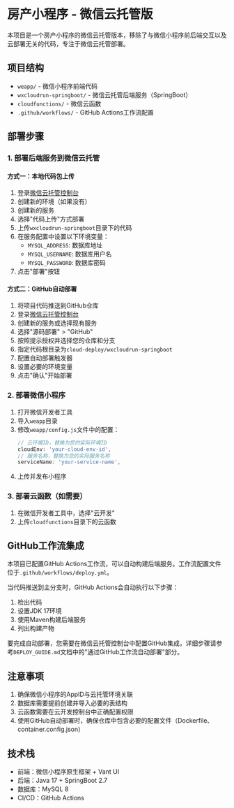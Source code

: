 # 房产小程序 - 微信云托管版

本项目是一个房产小程序的微信云托管版本，移除了与微信小程序前后端交互以及云部署无关的代码，专注于微信云托管部署。

## 项目结构

- `weapp/` - 微信小程序前端代码
- `wxcloudrun-springboot/` - 微信云托管后端服务（SpringBoot）
- `cloudfunctions/` - 微信云函数
- `.github/workflows/` - GitHub Actions工作流配置

## 部署步骤

### 1. 部署后端服务到微信云托管

#### 方式一：本地代码包上传

1. 登录[微信云托管控制台](https://cloud.weixin.qq.com/)
2. 创建新的环境（如果没有）
3. 创建新的服务
4. 选择"代码上传"方式部署
5. 上传`wxcloudrun-springboot`目录下的代码
6. 在服务配置中设置以下环境变量：
   - `MYSQL_ADDRESS`: 数据库地址
   - `MYSQL_USERNAME`: 数据库用户名
   - `MYSQL_PASSWORD`: 数据库密码
7. 点击"部署"按钮

#### 方式二：GitHub自动部署

1. 将项目代码推送到GitHub仓库
2. 登录[微信云托管控制台](https://cloud.weixin.qq.com/)
3. 创建新的服务或选择现有服务
4. 选择"源码部署" > "GitHub"
5. 按照提示授权并选择您的仓库和分支
6. 指定代码根目录为`cloud-deploy/wxcloudrun-springboot`
7. 配置自动部署触发器
8. 设置必要的环境变量
9. 点击"确认"开始部署

### 2. 部署微信小程序

1. 打开微信开发者工具
2. 导入`weapp`目录
3. 修改`weapp/config.js`文件中的配置：
   ```javascript
   // 云环境ID，替换为您的实际环境ID
   cloudEnv: 'your-cloud-env-id',
   // 服务名称，替换为您的实际服务名称
   serviceName: 'your-service-name',
   ```
4. 上传并发布小程序

### 3. 部署云函数（如需要）

1. 在微信开发者工具中，选择"云开发"
2. 上传`cloudfunctions`目录下的云函数

## GitHub工作流集成

本项目已配置GitHub Actions工作流，可以自动构建后端服务。工作流配置文件位于`.github/workflows/deploy.yml`。

当代码推送到主分支时，GitHub Actions会自动执行以下步骤：
1. 检出代码
2. 设置JDK 17环境
3. 使用Maven构建后端服务
4. 列出构建产物

要完成自动部署，您需要在微信云托管控制台中配置GitHub集成，详细步骤请参考`DEPLOY_GUIDE.md`文档中的"通过GitHub工作流自动部署"部分。

## 注意事项

1. 确保微信小程序的AppID与云托管环境关联
2. 数据库需要提前创建并导入必要的表结构
3. 云函数需要在云开发控制台中正确配置权限
4. 使用GitHub自动部署时，确保仓库中包含必要的配置文件（Dockerfile、container.config.json）

## 技术栈

- 前端：微信小程序原生框架 + Vant UI
- 后端：Java 17 + SpringBoot 2.7
- 数据库：MySQL 8
- CI/CD：GitHub Actions 